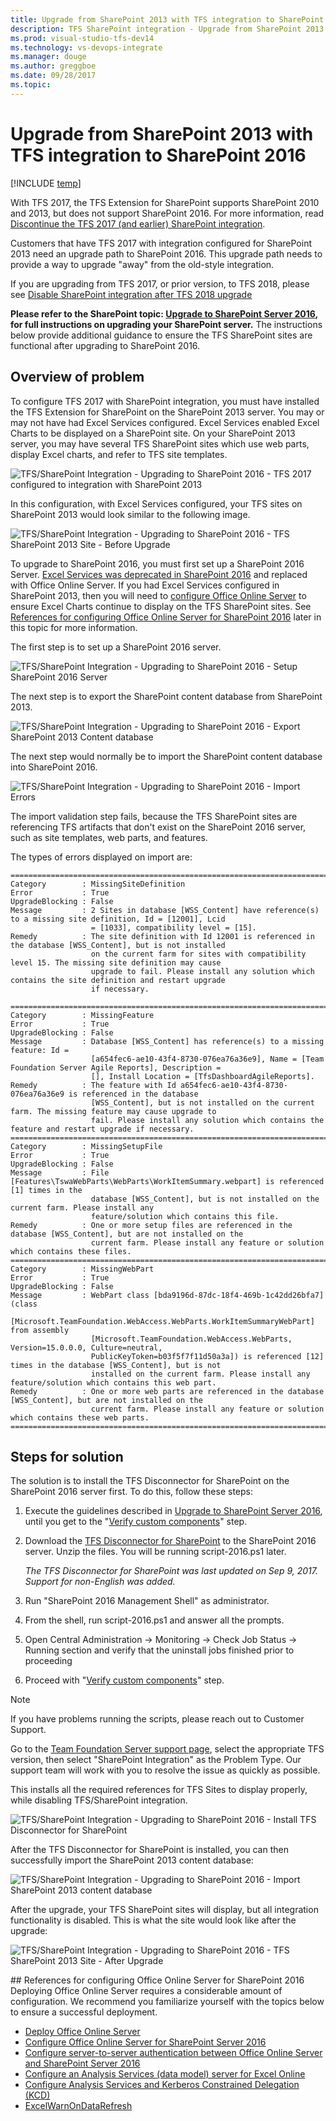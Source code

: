 ```yaml
---
title: Upgrade from SharePoint 2013 with TFS integration to SharePoint 2016
description: TFS SharePoint integration - Upgrade from SharePoint 2013 with TFS integration to SharePoint 2016
ms.prod: visual-studio-tfs-dev14
ms.technology: vs-devops-integrate
ms.manager: douge
ms.author: greggboe
ms.date: 09/28/2017
ms.topic: 
---
```


# Upgrade from SharePoint 2013 with TFS integration to SharePoint 2016

[!INCLUDE [temp](../../_shared/tfs-sharepoint-version.md)]

With TFS 2017, the TFS Extension for SharePoint supports SharePoint 2010 and 2013, but does not support SharePoint 2016. For more information, read [Discontinue the TFS 2017 (and earlier) SharePoint integration](./discontinue-pre-tfs-2017-sharepoint-integration.md). 

Customers that have TFS 2017 with integration configured for SharePoint 2013 need an upgrade path to SharePoint 2016. This upgrade path needs to provide a way to upgrade "away" from the old-style integration.

If you are upgrading from TFS 2017, or prior version, to TFS 2018, please see [Disable SharePoint integration after TFS 2018 upgrade](./disable-tfs-sharepoint-integration-after-tfs-2018-upgrade.md)

**Please refer to the SharePoint topic: [Upgrade to SharePoint Server 2016](https://technet.microsoft.com/en-us/library/cc303420%28v=office.16%29.aspx), for full instructions on upgrading your SharePoint server.** The instructions below provide additional guidance to ensure the TFS SharePoint sites are functional after upgrading to SharePoint 2016.

## Overview of problem

To configure TFS 2017 with SharePoint integration, you must have installed the TFS Extension for SharePoint on the SharePoint 2013 server. You may or may not have had Excel Services configured. Excel Services enabled Excel Charts to be displayed on a SharePoint site. On your SharePoint 2013 server, you may have several TFS SharePoint sites which use web parts, display Excel charts, and refer to TFS site templates.

![TFS/SharePoint Integration - Upgrading to SharePoint 2016 - TFS 2017 configured to integration with SharePoint 2013](./_img/sharepoint-2016-upgrade-before-upgrade-diagram.png)

In this configuration, with Excel Services configured, your TFS sites on SharePoint 2013 would look similar to the following image.  

![TFS/SharePoint Integration - Upgrading to SharePoint 2016 - TFS SharePoint 2013 Site - Before Upgrade](./_img/sharepoint-2016-upgrade-before-upgrade-site-example.png)

To upgrade to SharePoint 2016, you must first set up a SharePoint 2016 Server. [Excel Services was deprecated in SharePoint 2016](https://technet.microsoft.com/en-us/library/mt346112%28v=office.16%29.aspx) and replaced with Office Online Server. If you had Excel Services configured in SharePoint 2013, then you will need to [configure Office Online Server](https://technet.microsoft.com/library/ff431687%28v=office.16%29.aspx) to ensure Excel Charts continue to display on the TFS SharePoint sites. See [References for configuring Office Online Server for SharePoint 2016](#references) later in this topic for more information.

The first step is to set up a SharePoint 2016 server. 

![TFS/SharePoint Integration - Upgrading to SharePoint 2016 - Setup SharePoint 2016 Server](./_img/sharepoint-2016-upgrade-setup-sharepoint-2016-diagram.png)

The next step is to export the SharePoint content database from SharePoint 2013. 

![TFS/SharePoint Integration - Upgrading to SharePoint 2016 - Export SharePoint 2013 Content database](./_img/sharepoint-2016-upgrade-export-2013-content-database.png)

The next step would normally be to import the SharePoint content database into SharePoint 2016. 

![TFS/SharePoint Integration - Upgrading to SharePoint 2016 - Import Errors](./_img/sharepoint-2016-upgrade-import-errors.png)

The import validation step fails, because the TFS SharePoint sites are referencing TFS artifacts that don't exist on the SharePoint 2016 server, such as site templates, web parts, and features.

The types of errors displayed on import are:

```
=========================================================================================================================
Category        : MissingSiteDefinition
Error           : True
UpgradeBlocking : False
Message         : 2 Sites in database [WSS_Content] have reference(s) to a missing site definition, Id = [12001], Lcid
                  = [1033], compatibility level = [15].
Remedy          : The site definition with Id 12001 is referenced in the database [WSS_Content], but is not installed
                  on the current farm for sites with compatibility level 15. The missing site definition may cause
                  upgrade to fail. Please install any solution which contains the site definition and restart upgrade
                  if necessary.

=========================================================================================================================
Category        : MissingFeature
Error           : True
UpgradeBlocking : False
Message         : Database [WSS_Content] has reference(s) to a missing feature: Id =
                  [a654fec6-ae10-43f4-8730-076ea76a36e9], Name = [Team Foundation Server Agile Reports], Description =
                  [], Install Location = [TfsDashboardAgileReports].
Remedy          : The feature with Id a654fec6-ae10-43f4-8730-076ea76a36e9 is referenced in the database
                  [WSS_Content], but is not installed on the current farm. The missing feature may cause upgrade to
                  fail. Please install any solution which contains the feature and restart upgrade if necessary.
=========================================================================================================================
Category        : MissingSetupFile
Error           : True
UpgradeBlocking : False
Message         : File [Features\TswaWebParts\WebParts\WorkItemSummary.webpart] is referenced [1] times in the
                  database [WSS_Content], but is not installed on the current farm. Please install any
                  feature/solution which contains this file.
Remedy          : One or more setup files are referenced in the database [WSS_Content], but are not installed on the
                  current farm. Please install any feature or solution which contains these files.
=========================================================================================================================
Category        : MissingWebPart
Error           : True
UpgradeBlocking : False
Message         : WebPart class [bda9196d-87dc-18f4-469b-1c42dd26bfa7] (class
                  [Microsoft.TeamFoundation.WebAccess.WebParts.WorkItemSummaryWebPart] from assembly
                  [Microsoft.TeamFoundation.WebAccess.WebParts, Version=15.0.0.0, Culture=neutral,
                  PublicKeyToken=b03f5f7f11d50a3a]) is referenced [12] times in the database [WSS_Content], but is not
                  installed on the current farm. Please install any feature/solution which contains this web part.
Remedy          : One or more web parts are referenced in the database [WSS_Content], but are not installed on the
                  current farm. Please install any feature or solution which contains these web parts.
=========================================================================================================================
```

## Steps for solution
The solution is to install the TFS Disconnector for SharePoint on the SharePoint 2016 server first. To do this, follow these steps:

1. Execute the guidelines described in [Upgrade to SharePoint Server 2016](https://technet.microsoft.com/en-us/library/cc303420%28v=office.16%29.aspx), until you get to the "[Verify custom components](https://technet.microsoft.com/en-us/library/cc263299%28v=office.16%29.aspx)" step. 
1. Download the [TFS Disconnector for SharePoint](https://go.microsoft.com/fwlink/?linkid=854633) to the SharePoint 2016 server. Unzip the files. You will be running script-2016.ps1 later.

   *The TFS Disconnector for SharePoint was last updated on Sep 9, 2017. Support for non-English was added.*

1. Run "SharePoint 2016 Management Shell" as administrator. 
1. From the shell, run script-2016.ps1 and answer all the prompts.
1. Open Central Administration -> Monitoring -> Check Job Status -> Running section and verify that the uninstall jobs finished prior to proceeding
1. Proceed with "[Verify custom components](https://technet.microsoft.com/library/cc263299%28v=office.16%29.aspx)" step. 

> [!NOTE] 
> If you have problems running the scripts, please reach out to Customer Support. 
>
> Go to the [Team Foundation Server support page](https://support.microsoft.com/en-us/getsupport?oaspworkflow=start_1.0.0.0&wf=0&wfName=productselection&gprid=10453&ccsid=636125714937824749), select the appropriate TFS version, then select "SharePoint Integration" as the Problem Type. Our support team will work with you to resolve the issue as quickly as possible. 

This installs all the required references for TFS Sites to display properly, while disabling TFS/SharePoint integration. 

![TFS/SharePoint Integration - Upgrading to SharePoint 2016 - Install TFS Disconnector for SharePoint](./_img/sharepoint-2016-upgrade-install-tfs-disconnector.png)

After the TFS Disconnector for SharePoint is installed, you can then successfully import the SharePoint 2013 content database:

![TFS/SharePoint Integration - Upgrading to SharePoint 2016 - Import SharePoint 2013 content database](./_img/sharepoint-2016-upgrade-import-2013-content-database.png)

After the upgrade, your TFS SharePoint sites will display, but all integration functionality is disabled. This is what the site would look like after the upgrade:

![TFS/SharePoint Integration - Upgrading to SharePoint 2016 - TFS SharePoint 2013 Site - After Upgrade](./_img/sharepoint-2016-upgrade-after-upgrade-site-example.png)

<a id="references" />
## References for configuring Office Online Server for SharePoint 2016
Deploying Office Online Server requires a considerable amount of configuration. We recommend you familiarize yourself with the topics below to ensure a successful deployment.

* [Deploy Office Online Server](https://technet.microsoft.com/en-us/library/jj219455%28v=office.16%29.aspx)
* [Configure Office Online Server for SharePoint Server 2016](https://technet.microsoft.com/en-us/library/ff431687%28v=office.16%29.aspx)
* [Configure server-to-server authentication between Office Online Server and SharePoint Server 2016](https://technet.microsoft.com/en-us/library/mt346470%28v=office.16%29.aspx)
* [Configure an Analysis Services (data model) server for Excel Online](https://technet.microsoft.com/en-us/library/jj219698%28v=office.16%29.aspx#SSAS)
* [Configure Analysis Services and Kerberos Constrained Delegation (KCD)](https://docs.microsoft.com/marketplace/install-vsts-extensionssql/analysis-services/instances/install-windows/configure-analysis-services-and-kerberos-constrained-delegation-kcd)
* [ExcelWarnOnDataRefresh](https://technet.microsoft.com/en-us/library/jj219442.aspx)







